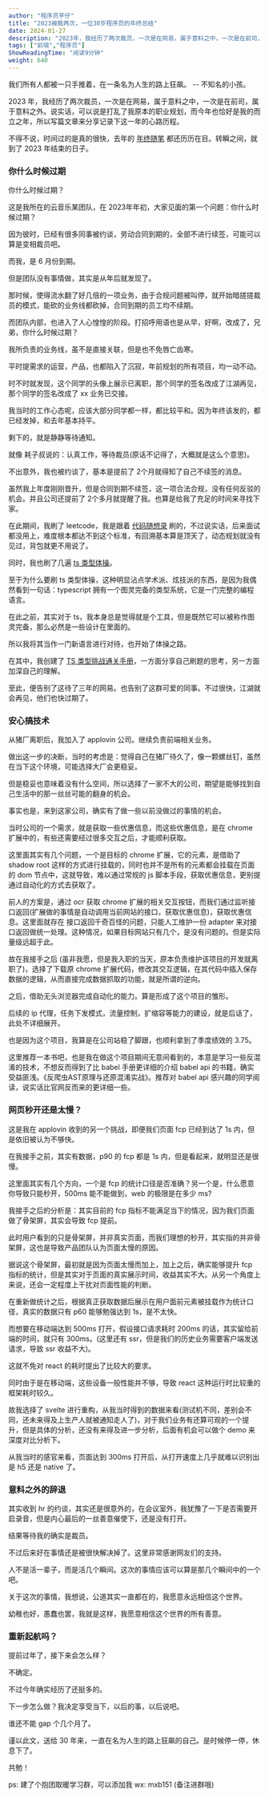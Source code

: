 ```yaml
---
author: "程序员芋仔"
title: "2023被裁两次，一位30岁程序员的年终总结"
date: 2024-01-27
description: "2023年，我经历了两次裁员，一次是在网易，属于意料之中，一次是在前司，属于意料之外。说实话，可以说是打乱了我原本的职业规划，而今年也恰好是我的而立之年，所以写篇文章来分享记录下这一年的心路历程。"
tags: ["前端","程序员"]
ShowReadingTime: "阅读9分钟"
weight: 640
---
```

我们所有人都被一只手推着，在一条名为人生的路上狂飙。 -- 不知名的小孩。

2023 年，我经历了两次裁员，一次是在网易，属于意料之中，一次是在前司，属于意料之外。说实话，可以说是打乱了我原本的职业规划，而今年也恰好是我的而立之年，所以写篇文章来分享记录下这一年的心路历程。

不得不说，时间过的是真的很快，去年的 [年终随笔](https://juejin.cn/post/7183964173481541690 "https://juejin.cn/post/7183964173481541690") 都还历历在目。转瞬之间，就到了 2023 年结束的日子。

### 你什么时候过期

你什么时候过期？

这是我所在的云音乐某团队，在 2023年年初，大家见面的第一个问题：你什么时候过期？

因为彼时，已经有很多同事被约谈，劳动合同到期的，全部不进行续签，可能可以算是变相裁员吧。

而我，是 6 月份到期。

但是团队没有事情做，其实是从年后就发现了。

那时候，使得流水翻了好几倍的一项业务，由于合规问题被叫停，就开始暗搓搓裁员的模式，能砍的业务线都砍掉，合同到期的员工均不续期。

而团队内部，也进入了人心惶惶的阶段。打招呼用语也是从早，好啊，改成了，兄弟，你什么时候过期？

我所负责的业务线，虽不是直接关联，但是也不免唇亡齿寒。

平时提需求的运营，产品，也都陷入了沉寂，年前规划的所有项目，均一动不动。

时不时就发现，这个同学的头像上展示已离职，那个同学的签名改成了江湖再见，那个同学的签名改成了 xx 业务已交接。

我当时的工作心态呢，应该大部分同学都一样，都比较平和。因为年终该发的，都已经发掉，和去年基本持平。

剩下的，就是静静等待通知。

就像 耗子叔说的：认真工作，等待裁员(原话不记得了，大概就是这么个意思)。

不出意外，我也被约谈了，基本是提前了 2个月就得知了自己不续签的消息。

虽然我上年度刚刚晋升，但是合同到期不续签，这一项合法合规，没有任何反驳的机会。并且公司还提前了 2个多月就提醒了我。也算是给我了充足的时间来寻找下家。

在此期间，我刷了 leetcode，我是跟着 [代码随想录](https://link.juejin.cn?target=https%3A%2F%2Fprogrammercarl.com%2F "https://programmercarl.com/") 刷的，不过说实话，后来面试都没用上，难度根本都达不到这个标准，有回溯基本算是顶天了，动态规划就没有见过，背包就更不用说了。

同时，我也刷了几遍 [ts 类型体操](https://link.juejin.cn?target=https%3A%2F%2Fgithub.com%2Ftype-challenges%2Ftype-challenges%2Fblob%2Fmain%2FREADME.zh-CN.md "https://github.com/type-challenges/type-challenges/blob/main/README.zh-CN.md")。

至于为什么要刷 ts 类型体操，这种明显沾点学术派、炫技派的东西，是因为我偶然看到一句话：typescript 拥有一个图灵完备的类型系统，它是一门完整的编程语言。

在此之前，其实对于 ts，我本身总是觉得就是个工具，但是既然它可以被称作图灵完备，那么必然是一些设计在里面的。

所以我将其当作一门新语言进行对待，也开始了体操之路。

在其中，我创建了 [TS 类型挑战通关手册](https://juejin.cn/post/7225875600643440701 "https://juejin.cn/post/7225875600643440701")，一方面分享自己刷题的思考，另一方面加深自己的理解。

至此，便告别了这待了三年的网易。也告别了这群可爱的同事。不过很快，江湖就会再见，他们也快过期了。

### 安心搞技术

从猪厂离职后，我加入了 applovin 公司。继续负责前端相关业务。

做出这一步的决断，当时的考虑是：觉得自己在猪厂待久了，像一颗螺丝钉，虽然在当下这个环境，可能选择大厂会更稳妥。

但是稳妥也意味着没有什么空间，所以选择了一家不大的公司，期望是能够找到自己生活中的那一丝丝可能的翻身的机会。

事实也是，来到这家公司，确实有了做一些以前没做过的事情的机会。

当时公司的一个需求，就是获取一些优惠信息，而这些优惠信息，是在 chrome 扩展中的，有些还需要经过很多交互之后，才能顺利获取。

这里面其实有几个问题，一个是目标的 chrome 扩展，它的元素，是借助了 shadow root 这样的方式进行挂载的，同时也并不是所有的元素都会挂载在页面的 dom 节点中，这就导致，难以通过常规的 js 脚本手段，获取优惠信息，更别提通过自动化的方式去获取了。

前人的方案是，通过 ocr 获取 chrome 扩展的相关交互按钮，而我们通过监听接口返回(扩展做的事情是自动调用当前网站的接口，获取优惠信息)，获取优惠信息。这里面就存在 接口返回千奇百怪的问题，只能人工维护一份 adapter 来对接口返回做统一处理。这种情况，如果目标网站只有几个，是没有问题的。但是实际量级远超于此。

故在我接手之后 (虽非我愿，但是我入职的当天，原本负责维护该项目的开发就离职了)，选择了下载原 chrome 扩展代码，修改其交互逻辑，在其代码中插入保存数据的逻辑，从而直接完成数据抓取的功能，就是所谓的逆向。

之后，借助无头浏览器完成自动化的能力。算是形成了这个项目的雏形。

后续的 ip 代理，任务下发模式，流量控制，扩缩容等能力的建设，就是后话了，此处不详细展开。

也是因为这个项目，我算是在公司站稳了脚跟，也顺利拿到了季度绩效的 3.75。

这里推荐一本书吧，也是我在做这个项目期间无意间看到的，本意是学习一些反混淆的技术，不想反而得到了比 babel 手册更详细的介绍 babel api 的书籍，确实受益匪浅。《反爬虫AST原理与还原混淆实战》。推荐对 babel api 感兴趣的同学阅读，说实话比官网反而来的更详细一些。

### 网页秒开还是太慢？

这是我在 applovin 收到的另一个挑战，即便我们页面 fcp 已经到达了 1s 内，但是依旧被认为不够快。

在我接手之前，其实有数据，p90 的 fcp 都是 1s 内，但是看起来，就明显还是很慢。

这里面其实有几个方向，一个是 fcp 的统计口径是否准确？另一个是，什么愿意你导致只能秒开，500ms 能不能做到，web 的极限是在多少 ms?

我接手之后的分析是：其实目前的 fcp 指标不能满足当下的情况，因为我们页面做了骨架屏，其实会导致 fcp 提前。

此时用户看到的只是骨架屏，并非真实页面，而我们理想的秒开，其实指的并非骨架屏，这也是导致产品团队认为页面太慢的原因。

据说这个骨架屏，最初就是因为页面太慢而加上，加上之后，确实能够提升 fcp 指标的统计，但是其实对于页面的真实展示时间，收益其实不大。从另一个角度上来说，还会一定程度上干扰对页面性能的判断。

在重新做统计之后，根据真正获取数据后展示在用户面前元素被挂载作为统计口径，真实的数据只有 p60 能够勉强达到 1s，是不太快。

而想要在移动端达到 500ms 打开，假设接口请求耗时 200ms 的话，其实留给前端的时间，就只有 300ms。(这里还有 ssr，但是我们的历史业务需要客户端发送请求，导致 ssr 收益不大)。

这就不免对 react 的耗时提出了比较大的要求。

同时由于是在移动端，这些设备一般性能并不够，导致 react 这种运行时比较重的框架耗时较久。

故我选择了 svelte 进行重构，从我当时得到的数据来看(测试机不同，差别会不同，还未来得及上生产人就被通知走人了)，对于我们业务有还算可观的一个提升，但是具体的分析，还没有来得及进一步分析，后面有机会可以做个 demo 来深度对比分析下。

从我当时的感官来看，页面达到 300ms 打开后，从打开速度上几乎就难以识别出是 h5 还是 native 了。

### 意料之外的辞退

其实收到 hr 的约谈，其实还是很意外的，在会议室外，我犹豫了一下是否需要开启录音，但是内心最后的一丝善意催使下，还是没有打开。

结果等待我的确实是裁员。

不过后来好在事情还是被很快解决掉了。这里非常感谢网友们的支持。

人不是活一辈子，而是活几个瞬间。这次的事情应该可以算是那几个瞬间中的一个吧。

关于这次的事情，我想说，公道其实一直都在的，我愿意永远相信这个世界。

幼稚也好，愚蠢也罢，我就是这样，我愿意相信这个世界的所有善意。

### 重新起航吗？

提前过年了，接下来会怎么样？

不确定。

不过今年确实经历了还挺多的。

下一步怎么做？我决定享受当下，以后的事，以后说吧。

谁还不能 gap 个几个月了。

谨以此文，送给 30 年来，一直在名为人生的路上狂飙的自己。是时候停一停，休息下了。

共勉！

ps: 建了个抱团取暖学习群，可以添加我 wx: mxb151 (备注进群哦)